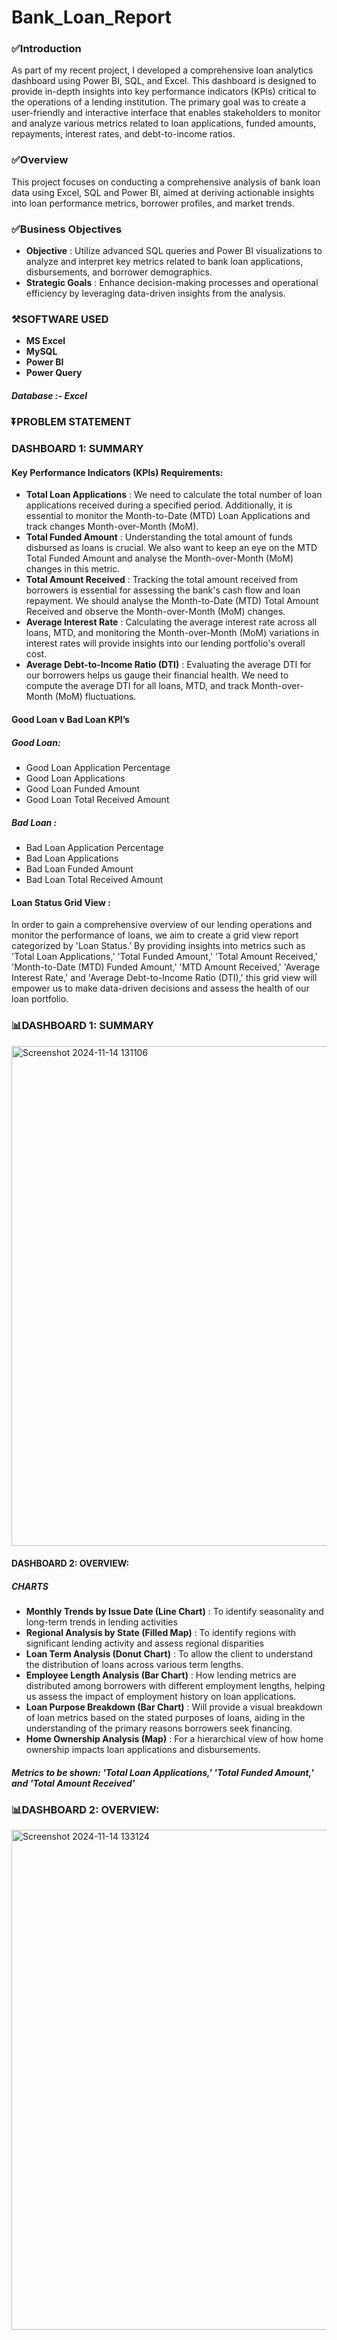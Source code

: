 # Bank_Loan_Report

### ✅️Introduction
As part of my recent project, I developed a comprehensive loan analytics dashboard using Power BI, SQL, and Excel. This dashboard is designed to provide in-depth insights into key performance indicators (KPIs) critical to the operations of a lending institution. The primary goal was to create a user-friendly and interactive interface that enables stakeholders to monitor and analyze various metrics related to loan applications, funded amounts, repayments, interest rates, and debt-to-income ratios.

### ✅️Overview
This project focuses on conducting a comprehensive analysis of bank loan data using Excel, SQL and Power BI, aimed at deriving actionable insights into loan performance metrics, borrower profiles, and market trends.

### ✅️Business Objectives
+ **Objective** : Utilize advanced SQL queries and Power BI visualizations to analyze and interpret key metrics related to bank loan applications, disbursements, and borrower demographics.
+ **Strategic Goals** : Enhance decision-making processes and operational efficiency by leveraging data-driven insights from the analysis.

### ⚒️SOFTWARE USED
+ **MS Excel**
+ **MySQL**
+ **Power BI**
+ **Power Query**
##### Database :- Excel
  
### ⏬️PROBLEM STATEMENT
### DASHBOARD 1: SUMMARY
#### Key Performance Indicators (KPIs) Requirements:
+ **Total Loan Applications** : We need to calculate the total number of loan applications received during a specified period. Additionally, it is essential to monitor the Month-to-Date (MTD) Loan Applications and track changes Month-over-Month (MoM).
+ **Total Funded Amount** : Understanding the total amount of funds disbursed as loans is crucial. We also want to keep an eye on the MTD Total Funded Amount and analyse the Month-over-Month (MoM) changes in this metric.
+ **Total Amount Received** : Tracking the total amount received from borrowers is essential for assessing the bank's cash flow and loan repayment. We should analyse the Month-to-Date (MTD) Total Amount Received and observe the Month-over-Month (MoM) changes.
+ **Average Interest Rate** : Calculating the average interest rate across all loans, MTD, and monitoring the Month-over-Month (MoM) variations in interest rates will provide insights into our lending portfolio's overall cost.
+ **Average Debt-to-Income Ratio (DTI)** : Evaluating the average DTI for our borrowers helps us gauge their financial health. We need to compute the average DTI for all loans, MTD, and track Month-over-Month (MoM) fluctuations.

#### Good Loan v Bad Loan KPI’s
##### Good Loan:
+ Good Loan Application Percentage
+ Good Loan Applications
+ Good Loan Funded Amount
+ Good Loan Total Received Amount
##### Bad Loan :
+ Bad Loan Application Percentage
+ Bad Loan Applications
+ Bad Loan Funded Amount
+ Bad Loan Total Received Amount

#### Loan Status Grid View :
In order to gain a comprehensive overview of our lending operations and monitor the performance of loans, we aim to create a grid view report categorized by 'Loan Status.’ By providing insights into metrics such as 'Total Loan Applications,' 'Total Funded Amount,' 'Total Amount Received,' 'Month-to-Date (MTD) Funded Amount,' 'MTD Amount Received,' 'Average Interest Rate,' and 'Average Debt-to-Income Ratio (DTI),' this grid view will empower us to make data-driven decisions and assess the health of our loan portfolio.

### 📊DASHBOARD 1: SUMMARY 
<img width="800" alt="Screenshot 2024-11-14 131106" src="https://github.com/user-attachments/assets/70577881-9e6f-41fd-98e9-9de8ce890878">

#### DASHBOARD 2: OVERVIEW:
##### CHARTS
+ **Monthly Trends by Issue Date (Line Chart)** :  To identify seasonality and long-term trends in lending activities
+ **Regional Analysis by State (Filled Map)** : To identify regions with significant lending activity and assess regional disparities
+ **Loan Term Analysis (Donut Chart)** : To allow the client to understand the distribution of loans across various term lengths.
+ **Employee Length Analysis (Bar Chart)** : How lending metrics are distributed among borrowers with different employment lengths, helping us assess the impact of employment history on loan applications.
+ **Loan Purpose Breakdown (Bar Chart)** : Will provide a visual breakdown of loan metrics based on the stated purposes of loans, aiding in the understanding of the primary reasons borrowers seek financing.
+ **Home Ownership Analysis (Map)** : For a hierarchical view of how home ownership impacts loan applications and disbursements.

##### Metrics to be shown: 'Total Loan Applications,' 'Total Funded Amount,' and 'Total Amount Received'

### 📊DASHBOARD 2: OVERVIEW:
<img width="800" alt="Screenshot 2024-11-14 133124" src="https://github.com/user-attachments/assets/cb7d6bce-c720-4bbb-8a29-9f2bf1c79d20">



